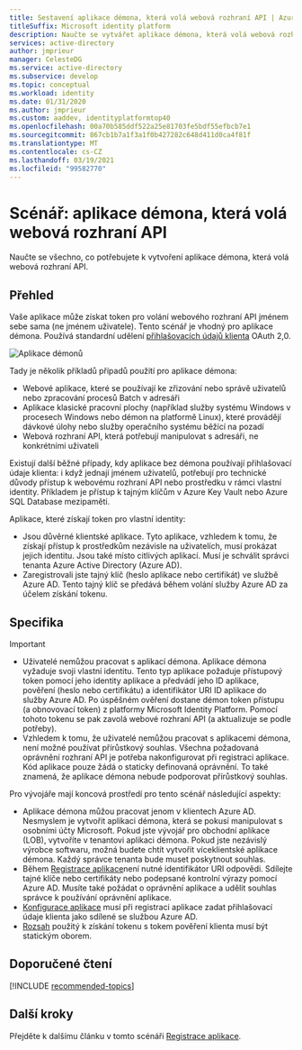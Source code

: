 ```yaml
---
title: Sestavení aplikace démona, která volá webová rozhraní API | Azure
titleSuffix: Microsoft identity platform
description: Naučte se vytvářet aplikace démona, která volá webová rozhraní API.
services: active-directory
author: jmprieur
manager: CelesteDG
ms.service: active-directory
ms.subservice: develop
ms.topic: conceptual
ms.workload: identity
ms.date: 01/31/2020
ms.author: jmprieur
ms.custom: aaddev, identityplatformtop40
ms.openlocfilehash: 00a70b585ddf522a25e81703fe5bdf55efbcb7e1
ms.sourcegitcommit: 867cb1b7a1f3a1f0b427282c648d411d0ca4f81f
ms.translationtype: MT
ms.contentlocale: cs-CZ
ms.lasthandoff: 03/19/2021
ms.locfileid: "99582770"
---
```

# <a name="scenario-daemon-application-that-calls-web-apis"></a>Scénář: aplikace démona, která volá webová rozhraní API

Naučte se všechno, co potřebujete k vytvoření aplikace démona, která volá webová rozhraní API.

## <a name="overview"></a>Přehled

Vaše aplikace může získat token pro volání webového rozhraní API jménem sebe sama (ne jménem uživatele). Tento scénář je vhodný pro aplikace démona. Používá standardní udělení [přihlašovacích údajů klienta](v2-oauth2-client-creds-grant-flow.md) OAuth 2,0.

![Aplikace démonů](./media/scenario-daemon-app/daemon-app.svg)

Tady je několik příkladů případů použití pro aplikace démona:

- Webové aplikace, které se používají ke zřizování nebo správě uživatelů nebo zpracování procesů Batch v adresáři
- Aplikace klasické pracovní plochy (například služby systému Windows v procesech Windows nebo démon na platformě Linux), které provádějí dávkové úlohy nebo služby operačního systému běžící na pozadí
- Webová rozhraní API, která potřebují manipulovat s adresáři, ne konkrétními uživateli

Existují další běžné případy, kdy aplikace bez démona používají přihlašovací údaje klienta: i když jednají jménem uživatelů, potřebují pro technické důvody přístup k webovému rozhraní API nebo prostředku v rámci vlastní identity. Příkladem je přístup k tajným klíčům v Azure Key Vault nebo Azure SQL Database mezipaměti.

Aplikace, které získají token pro vlastní identity:

- Jsou důvěrné klientské aplikace. Tyto aplikace, vzhledem k tomu, že získají přístup k prostředkům nezávisle na uživatelích, musí prokázat jejich identitu. Jsou také místo citlivých aplikací. Musí je schválit správci tenanta Azure Active Directory (Azure AD).
- Zaregistrovali jste tajný klíč (heslo aplikace nebo certifikát) ve službě Azure AD. Tento tajný klíč se předává během volání služby Azure AD za účelem získání tokenu.

## <a name="specifics"></a>Specifika

> [!IMPORTANT]
>
> - Uživatelé nemůžou pracovat s aplikací démona. Aplikace démona vyžaduje svoji vlastní identitu. Tento typ aplikace požaduje přístupový token pomocí jeho identity aplikace a předvádí jeho ID aplikace, pověření (heslo nebo certifikátu) a identifikátor URI ID aplikace do služby Azure AD. Po úspěšném ověření dostane démon token přístupu (a obnovovací token) z platformy Microsoft Identity Platform. Pomocí tohoto tokenu se pak zavolá webové rozhraní API (a aktualizuje se podle potřeby).
> - Vzhledem k tomu, že uživatelé nemůžou pracovat s aplikacemi démona, není možné používat přírůstkový souhlas. Všechna požadovaná oprávnění rozhraní API je potřeba nakonfigurovat při registraci aplikace. Kód aplikace pouze žádá o staticky definovaná oprávnění. To také znamená, že aplikace démona nebude podporovat přírůstkový souhlas.

Pro vývojáře mají koncová prostředí pro tento scénář následující aspekty:

- Aplikace démona můžou pracovat jenom v klientech Azure AD. Nesmyslem je vytvořit aplikaci démona, která se pokusí manipulovat s osobními účty Microsoft. Pokud jste vývojář pro obchodní aplikace (LOB), vytvoříte v tenantovi aplikaci démona. Pokud jste nezávislý výrobce softwaru, možná budete chtít vytvořit víceklientské aplikace démona. Každý správce tenanta bude muset poskytnout souhlas.
- Během [Registrace aplikace](./scenario-daemon-app-registration.md)není nutné identifikátor URI odpovědi. Sdílejte tajné klíče nebo certifikáty nebo podepsané kontrolní výrazy pomocí Azure AD. Musíte také požádat o oprávnění aplikace a udělit souhlas správce k používání oprávnění aplikace.
- [Konfigurace aplikace](./scenario-daemon-app-configuration.md) musí při registraci aplikace zadat přihlašovací údaje klienta jako sdílené se službou Azure AD.
- [Rozsah](scenario-daemon-acquire-token.md#scopes-to-request) použitý k získání tokenu s tokem pověření klienta musí být statickým oborem.

## <a name="recommended-reading"></a>Doporučené čtení

[!INCLUDE [recommended-topics](../../../includes/active-directory-develop-scenarios-prerequisites.md)]

## <a name="next-steps"></a>Další kroky

Přejděte k dalšímu článku v tomto scénáři [Registrace aplikace](./scenario-daemon-app-registration.md).
